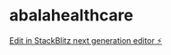 # abalahealthcare

[Edit in StackBlitz next generation editor ⚡️](https://stackblitz.com/~/github.com/cjephuneh/abalahealthv2)
